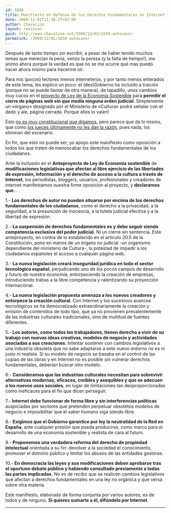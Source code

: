 ```yaml
---
id: 1840
title: Manifiesto en Defensa de los Derechos Fundamentales en Internet
date: 2009-12-02T11:38:27+02:00
author: Chavalina
layout: revision
guid: http://www.chavalina.net/2009/12/02/1838-autosave/
permalink: /2009/12/02/1838-autosave/
---
```

Después de tanto tiempo sin escribir, a pesar de haber tenido muchos temas que merecían la pena, venzo la pereza (y la falta de tiempo!), me animo ahora porque la verdad es que no se me ocurre qué mas puedo hacer ahora mismo para hacerme oír.

Para mis (pocos) lectores menos interneteros, y por tanto menos enterados de este tema, les explico un poco: el (des)Gobierno ha incluido a traición (porque no se puede llamar de otra manera), de tapadillo, unos cambios muy cucos en el [proyecto de Ley de la Economía Sostenible](http://www.elblogsalmon.com/economia/economia-sostenible-el-cambio-del-modelo-productivo-ya-esta-aqui) para **permitir el cierre de páginas web sin que medie ninguna orden judicial**. Simplemente un «órgano» designado por el Ministerio de «Cultura» podrá señalar con el dedo y ale, página cerrada. Porque ellos lo valen!

Esto [no es muy constitucional que digamos](http://narros.congreso.es/constitucion/constitucion/indice/titulos/articulos.jsp?ini=20&tipo=2), pero parece que da lo mismo, que como [los jueces últimamente no les dan la razón](http://www.google.es/search?hl=es&client=firefox-a&rls=org.mozilla%3Aes-ES%3Aofficial&hs=4d7&q=sgae+paga+indemnizacion&btnG=Buscar&meta=&aq=f&oq=), pues nada, los eliminan del escenario.

En fin, que esto no puede ser, yo apoyo este manifiesto como oposición a todos los que traten de menoscabar los derechos fundamentales de los ciudadanos.

Ante la inclusión en el **Anteproyecto de Ley de Economía sostenible** de **modificaciones legislativas que afectan al libre ejercicio de las libertades de expresión, información y el derecho de acceso a la cultura a través de Internet**, los periodistas, bloggers, usuarios, profesionales y creadores de internet manifestamos nuestra firme oposición al proyecto, y **declaramos que**…

1.- **Los derechos de autor no pueden situarse por encima de los derechos fundamentales de los ciudadanos**, como el derecho a la privacidad, a la seguridad, a la presunción de inocencia, a la tutela judicial efectiva y a la libertad de expresión.

2.- **La suspensión de derechos fundamentales es y debe seguir siendo competencia exclusiva del poder judicial.** Ni un cierre sin sentencia. Este anteproyecto, en contra de lo establecido en el artículo 20.5 de la Constitución, pone en manos de un órgano no judicial -un organismo dependiente del ministerio de Cultura-, la potestad de impedir a los ciudadanos españoles el acceso a cualquier página web.

3.- **La nueva legislación creará inseguridad jurídica en todo el sector tecnológico español**, perjudicando uno de los pocos campos de desarrollo y futuro de nuestra economía, entorpeciendo la creación de empresas, introduciendo trabas a la libre competencia y ralentizando su proyección internacional.

4.- **La nueva legislación propuesta amenaza a los nuevos creadores y entorpece la creación cultural**. Con Internet y los sucesivos avances tecnológicos se ha democratizado extraordinariamente la creación y emisión de contenidos de todo tipo, que ya no provienen prevalentemente de las industrias culturales tradicionales, sino de multitud de fuentes diferentes.

5.- **Los autores, como todos los trabajadores, tienen derecho a vivir de su trabajo con nuevas ideas creativas, modelos de negocio y actividades asociadas a sus creaciones**. Intentar sostener con cambios legislativos a una industria obsoleta que no sabe adaptarse a este nuevo entorno no es ni justo ni realista. Si su modelo de negocio se basaba en el control de las copias de las obras y en Internet no es posible sin vulnerar derechos fundamentales, deberían buscar otro modelo.

6.- **Consideramos que las industrias culturales necesitan para sobrevivir alternativas modernas, eficaces, creíbles y asequibles y que se adecuen a los nuevos usos sociales**, en lugar de limitaciones tan desproporcionadas como ineficaces para el fin que dicen perseguir.

7.- **Internet debe funcionar de forma libre y sin interferencias políticas** auspiciadas por sectores que pretenden perpetuar obsoletos modelos de negocio e imposibilitar que el saber humano siga siendo libre.

8.- **Exigimos que el Gobierno garantice por ley la neutralidad de la Red en España**, ante cualquier presión que pueda producirse, como marco para el desarrollo de una economía sostenible y realista de cara al futuro.

9.- **Proponemos una verdadera reforma del derecho de propiedad intelectual** orientada a su fin: devolver a la sociedad el conocimiento, promover el dominio público y limitar los abusos de las entidades gestoras.

10.- **En democracia las leyes y sus modificaciones deben aprobarse tras el oportuno debate público y habiendo consultado previamente a todas las partes implicadas**. No es de recibo que se realicen cambios legislativos que afectan a derechos fundamentales en una ley no orgánica y que versa sobre otra materia.

Este manifiesto, elaborado de forma conjunta por varios autores, es de todos y de ninguno. **Si quieres sumarte a él, difúndelo por Internet**.

****
